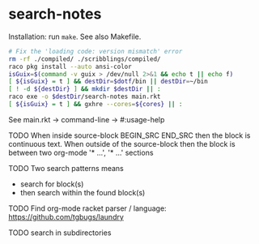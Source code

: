 search-notes
============
Installation: run `make`. See also Makefile.
```bash
# Fix the 'loading code: version mismatch' error
rm -rf ./compiled/ ./scribblings/compiled/
raco pkg install --auto ansi-color
isGuix=$(command -v guix > /dev/null 2>&1 && echo t || echo f)
[ ${isGuix} = t ] && destDir=$dotf/bin || destDir=~/bin
[ ! -d ${destDir} ] && mkdir $destDir || :
raco exe -o $destDir/search-notes main.rkt
[ ${isGuix} = t ] && gxhre --cores=${cores} || :
```

See main.rkt -> command-line -> #:usage-help

TODO When inside source-block BEGIN\_SRC END\_SRC then the block is continuous text.
When outside of the source-block then the block is between two org-mode '* ...',
'* ...' sections

TODO Two search patterns means
- search for block(s)
- then search within the found block(s)

TODO Find org-mode racket parser / language: https://github.com/tgbugs/laundry

TODO search in subdirectories
